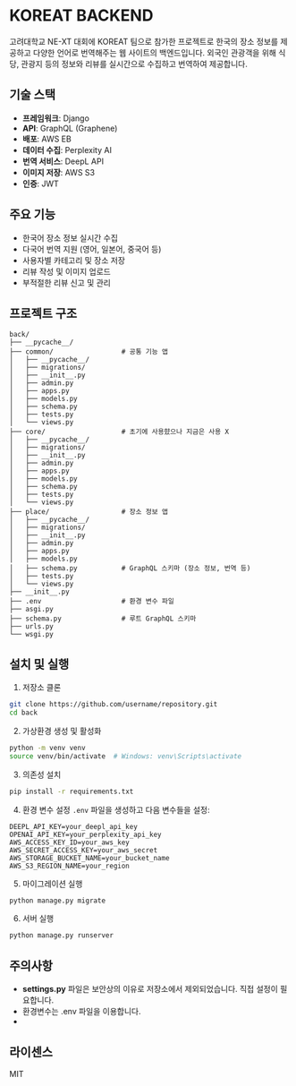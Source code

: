 
# KOREAT BACKEND

고려대학교 NE-XT 대회에 KOREAT 팀으로 참가한 프로젝트로 한국의 장소 정보를 제공하고 다양한 언어로 번역해주는 웹 사이트의 백엔드입니다. 외국인 관광객을 위해 식당, 관광지 등의 정보와 리뷰를 실시간으로 수집하고 번역하여 제공합니다.

## 기술 스택

- **프레임워크**: Django
- **API**: GraphQL (Graphene)
- **배포**: AWS EB
- **데이터 수집**: Perplexity AI
- **번역 서비스**: DeepL API
- **이미지 저장**: AWS S3
- **인증**: JWT

## 주요 기능

- 한국어 장소 정보 실시간 수집
- 다국어 번역 지원 (영어, 일본어, 중국어 등)
- 사용자별 카테고리 및 장소 저장
- 리뷰 작성 및 이미지 업로드
- 부적절한 리뷰 신고 및 관리

## 프로젝트 구조

```
back/
├── __pycache__/
├── common/                 # 공통 기능 앱
│   ├── __pycache__/
│   ├── migrations/
│   ├── __init__.py
│   ├── admin.py
│   ├── apps.py
│   ├── models.py
│   ├── schema.py
│   ├── tests.py
│   └── views.py
├── core/                   # 초기에 사용햤으나 지금은 사용 X
│   ├── __pycache__/
│   ├── migrations/
│   ├── __init__.py
│   ├── admin.py
│   ├── apps.py
│   ├── models.py
│   ├── schema.py
│   ├── tests.py
│   └── views.py
├── place/                  # 장소 정보 앱
│   ├── __pycache__/
│   ├── migrations/
│   ├── __init__.py
│   ├── admin.py
│   ├── apps.py
│   ├── models.py
│   ├── schema.py           # GraphQL 스키마 (장소 정보, 번역 등)
│   ├── tests.py
│   └── views.py
├── __init__.py
├── .env                    # 환경 변수 파일
├── asgi.py
├── schema.py               # 루트 GraphQL 스키마
├── urls.py
└── wsgi.py
```

## 설치 및 실행

1. 저장소 클론
```bash
git clone https://github.com/username/repository.git
cd back
```

2. 가상환경 생성 및 활성화
```bash
python -m venv venv
source venv/bin/activate  # Windows: venv\Scripts\activate
```

3. 의존성 설치
```bash
pip install -r requirements.txt
```

4. 환경 변수 설정
`.env` 파일을 생성하고 다음 변수들을 설정:
```
DEEPL_API_KEY=your_deepl_api_key
OPENAI_API_KEY=your_perplexity_api_key
AWS_ACCESS_KEY_ID=your_aws_key
AWS_SECRET_ACCESS_KEY=your_aws_secret
AWS_STORAGE_BUCKET_NAME=your_bucket_name
AWS_S3_REGION_NAME=your_region
```

5. 마이그레이션 실행
```bash
python manage.py migrate
```

6. 서버 실행
```bash
python manage.py runserver
```

## 주의사항

- **settings.py** 파일은 보안상의 이유로 저장소에서 제외되었습니다. 직접 설정이 필요합니다.
- 환경변수는 .env 파일을 이용합니다.
- 

## 라이센스

MIT
